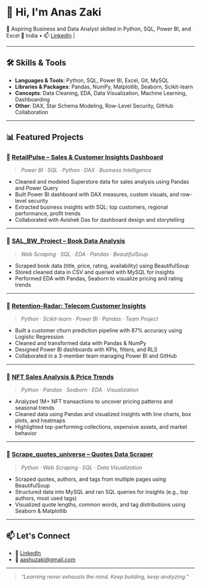# 👋 Hi, I'm Anas Zaki

🎯 Aspiring Business and Data Analyst skilled in Python, SQL, Power BI, and Excel
📍 India • 📫 [LinkedIn](https://www.linkedin.com/in/mr-zaki) |

---

## 🛠️ Skills & Tools

- **Languages & Tools**: Python, SQL, Power BI, Excel, Git, MySQL
- **Libraries & Packages**: Pandas, NumPy, Matplotlib, Seaborn, Scikit-learn
- **Concepts**: Data Cleaning, EDA, Data Visualization, Machine Learning, Dashboarding
- **Other**: DAX, Star Schema Modeling, Row-Level Security, GitHub Collaboration

---

## 📊 Featured Projects

### 🔹 [RetailPulse – Sales & Customer Insights Dashboard](https://github.com/Anas-Zaki/RetailPulse-Sales-Performance-Customer-Insights-Dashboard)
> *Power BI · SQL · Python · DAX · Business Intelligence*  
- Cleaned and modeled Superstore data for sales analysis using Pandas and Power Query  
- Built Power BI dashboard with DAX measures, custom visuals, and row-level security  
- Extracted business insights with SQL: top customers, regional performance, profit trends  
- Collaborated with Avishek Das for dashboard design and storytelling

---

### 🔹 [SAL_BW_Project – Book Data Analysis](https://github.com/Anas-Zaki/SAL_BW_Project)
> *Web Scraping · SQL · EDA · Pandas · BeautifulSoup*  
- Scraped book data (title, price, rating, availability) using BeautifulSoup  
- Stored cleaned data in CSV and queried with MySQL for insights  
- Performed EDA with Pandas, Seaborn to visualize pricing and rating trends

---

### 🔹 [Retention-Radar: Telecom Customer Insights](https://github.com/Anas-Zaki/Retention-Radar-Telecom-Customer-Insights)
> *Python · Scikit-learn · Power BI · Pandas · Team Project*  
- Built a customer churn prediction pipeline with 87% accuracy using Logistic Regression  
- Cleaned and transformed data with Pandas & NumPy  
- Designed Power BI dashboards with KPIs, filters, and RLS  
- Collaborated in a 3-member team managing Power BI and GitHub

---

### 🔹 [NFT Sales Analysis & Price Trends](https://github.com/Anas-Zaki/NFT_data_analysis)
> *Python · Pandas · Seaborn · EDA · Visualization*  
- Analyzed 1M+ NFT transactions to uncover pricing patterns and seasonal trends  
- Cleaned data using Pandas and visualized insights with line charts, box plots, and heatmaps  
- Highlighted top-performing collections, expensive assets, and market behavior

---



### 🔹 [Scrape_quotes_universe – Quotes Data Scraper](https://github.com/Anas-Zaki/scrape_quotes_universe)
> *Python · Web Scraping · SQL · Data Visualization*  
- Scraped quotes, authors, and tags from multiple pages using BeautifulSoup  
- Structured data into MySQL and ran SQL queries for insights (e.g., top authors, most used tags)  
- Visualized quote lengths, common words, and tag distributions using Seaborn & Matplotlib

---



## 📫 Let's Connect

- 🔗 [LinkedIn](https://www.linkedin.com/in/mr-zaki)
- 📧 aashuzaki@gmail.com

---

> *“Learning never exhausts the mind. Keep building, keep analyzing.”*

